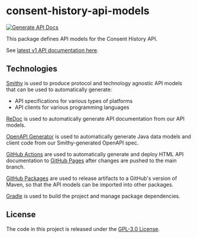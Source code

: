 # consent-history-api-models

[![Generate API Docs](https://github.com/Consent-Management-Platform/consent-history-api-models/actions/workflows/generate-api-docs.yaml/badge.svg?branch=main)](https://github.com/Consent-Management-Platform/consent-history-api-models/actions/workflows/generate-api-docs.yaml)

This package defines API models for the Consent History API.

See [latest v1 API documentation here](https://consent-management-platform.github.io/consent-history-api-models/v1/docs.html).

## Technologies
[Smithy](https://smithy.io) is used to produce protocol and technology agnostic API models that can be used to automatically generate:
* API specifications for various types of platforms
* API clients for various programming languages

[ReDoc](https://github.com/Redocly/redoc) is used to automatically generate API documentation from our API models.

[OpenAPI Generator](https://openapi-generator.tech) is used to automatically generate Java data models and client code from our Smithy-generated OpenAPI spec.

[GitHub Actions](https://docs.github.com/en/actions) are used to automatically generate and deploy HTML API documentation to [GitHub Pages](https://pages.github.com/) after changes are pushed to the main branch.

[GitHub Packages](https://github.com/features/packages) are used to release artifacts to a GitHub's version of Maven, so that the API models can be imported into other packages.

[Gradle](https://docs.gradle.org) is used to build the project and manage package dependencies.

## License
The code in this project is released under the [GPL-3.0 License](LICENSE).

